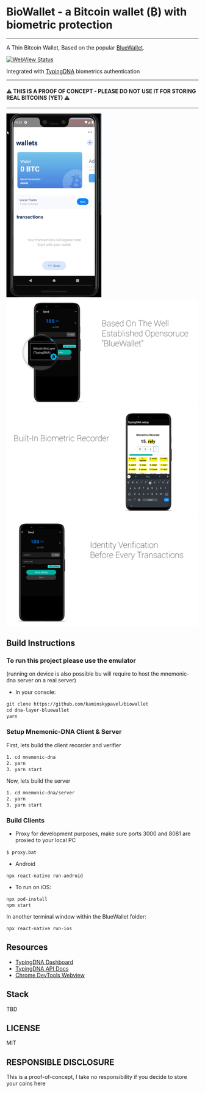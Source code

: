 # BioWallet - a Bitcoin wallet (₿) with biometric protection
---
A Thin Bitcoin Wallet, Based on the popular [BlueWallet](www.bluewallet.io).

[![WebView Status](https://api.netlify.com/api/v1/badges/e2908450-1c30-47ed-858f-506324174d62/deploy-status)](https://app.netlify.com/sites/biowallet/deploys)

Integrated with [TypingDNA](typingdna.com) biometrics authentication

---

####  ⚠ THIS IS A PROOF OF CONCEPT - PLEASE DO NOT USE IT FOR STORING REAL BITCOINS (YET) ⚠ 

---
<img src="./assets/preview.gif">
<img src="./assets/screenshots/screenshots1.png">
<img src="./assets/screenshots/screenshots2.png">
<img src="./assets/screenshots/screenshots3.png">


## Build Instructions

### To run this project please use the emulator
(running on device is also possible bu will require to host
the mnemonic-dna server on a real server)

* In your console:

```
git clone https://github.com/kaminskypavel/biowallet
cd dna-layer-bluewallet
yarn
```


### Setup Mnemonic-DNA Client & Server 

First, lets build the client recorder and verifier 
```
1. cd mnemonic-dna
2. yarn
3. yarn start
```

Now, lets build the server  
```
1. cd mnemonic-dna/server
2. yarn
3. yarn start
```
### Build Clients

* Proxy 
for development purposes, 
make sure ports 3000 and 8081 are proxied to your local PC

```$ proxy.bat ```

* Android

```
npx react-native run-android
```

* To run on iOS:

```
npx pod-install
npm start
```

In another terminal window within the BlueWallet folder:
```
npx react-native run-ios
```

## Resources
- [TypingDNA Dashboard](https://www.typingdna.com/clients/)
- [TypingDNA API Docs](https://api.typingdna.com/index.html#api-API_Services-saveUserPattern)
- [Chrome DevTools Webview](chrome://inspect/#devices)

## Stack
TBD

## LICENSE
MIT

## RESPONSIBLE DISCLOSURE
This is a proof-of-concept, I take no responsibility if you decide to store your coins here
